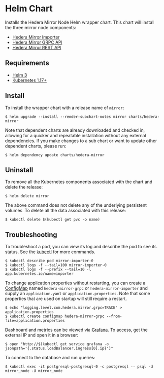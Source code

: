 # Helm Chart

Installs the Hedera Mirror Node Helm wrapper chart. This chart will install the three mirror node components:

- [Hedera Mirror Importer](hedera-mirror-importer)
- [Hedera Mirror GRPC API](hedera-mirror-grpc)
- [Hedera Mirror REST API](hedera-mirror-rest)

## Requirements

- [Helm 3](https://helm.sh)
- [Kubernetes 1.17+](https://kubernetes.io)

## Install

To install the wrapper chart with a release name of `mirror`:

```shell script
$ helm upgrade --install --render-subchart-notes mirror charts/hedera-mirror
```

Note that dependent charts are already downloaded and checked in, allowing for a quicker and repeatable installation without any external dependencies. If you make changes to a sub chart or want to update other dependent charts, please run:

```shell script
$ helm dependency update charts/hedera-mirror
```

## Uninstall

To remove all the Kubernetes components associated with the chart and delete the release:

```shell script
$ helm delete mirror
```

The above command does not delete any of the underlying persistent volumes. To delete all the data associated with this release:

```shell script
$ kubectl delete $(kubectl get pvc -o name)
```

## Troubleshooting

To troubleshoot a pod, you can view its log and describe the pod to see its status. See the [kubectl](https://kubernetes.io/docs/reference/kubectl/overview/) for more commands.

```shell script
$ kubectl describe pod mirror-importer-0
$ kubectl logs -f --tail=100 mirror-importer-0
$ kubectl logs -f --prefix --tail=10 -l app.kubernetes.io/name=importer
```

To change application properties without restarting, you can create a [ConfigMap](https://kubernetes.io/docs/tasks/configure-pod-container/configure-pod-configmap/#create-configmaps-from-files) named `hedera-mirror-grpc` or `hedera-mirror-importer` and supply an `application.yaml` or `application.properties`. Note that some properties that are used on startup will still require a restart.

```shell script
$ echo "logging.level.com.hedera.mirror.grpc=TRACE" > application.properties
$ kubectl create configmap hedera-mirror-grpc --from-file=application.properties
```

Dashboard and metrics can be viewed via [Grafana](https://grafana.com). To access, get the external IP and open it in a browser:

```shell script
$ open "http://$(kubectl get service grafana -o jsonpath='{.status.loadBalancer.ingress[0].ip}')"
```

To connect to the database and run queries:

```shell script
$ kubectl exec -it postgresql-postgresql-0 -c postgresql -- psql -d mirror_node -U mirror_node
```
